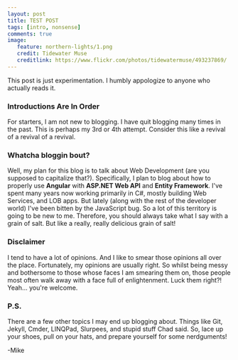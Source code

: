 ```yaml
---
layout: post
title: TEST POST
tags: [intro, nonsense]
comments: true
image:
   feature: northern-lights/1.png
   credit: Tidewater Muse
   creditlink: https://www.flickr.com/photos/tidewatermuse/493237869/
---
```


This post is just experimentation. I humbly appologize to anyone who actually reads it.

### Introductions Are In Order

For starters, I am not new to blogging. I have quit blogging many times in the past. This is perhaps my 3rd or 4th attempt. Consider this like a revival of a revival of a revival.

### Whatcha bloggin bout?

Well, my plan for this blog is to talk about Web Development (are you supposed to capitalize that?). Specifically, I plan to blog about how to properly use **Angular** with **ASP.NET Web API** and **Entity Framework**. I've spent many years now working primarily in C#, mostly building Web Services, and LOB apps. But lately (along with the rest of the developer world) I've been bitten by the JavaScript bug. So a lot of this territory is going to be new to me. Therefore, you should always take what I say with a grain of salt. But like a really, really delicious grain of salt!

### Disclaimer

I tend to have a lot of opinions. And I like to smear those opinions all over the place. Fortunately, my opinions are usually right. So whilst being messy and bothersome to those whose faces I am smearing them on, those people most often walk away with a face full of enlightenment. Luck them right?! Yeah... you're welcome.


### P.S.

There are a few other topics I may end up blogging about. Things like Git, Jekyll, Cmder, LINQPad, Slurpees, and stupid stuff Chad said. So, lace up your shoes, pull on your hats, and prepare yourself for some nerdguments!


-Mike